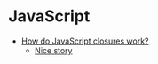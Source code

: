# JavaScript

- [How do JavaScript closures work?](http://stackoverflow.com/a/111111)
  - [Nice story](http://stackoverflow.com/a/6472397)
